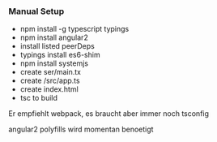 ### Manual Setup

- npm install -g typescript typings
- npm install angular2
- install listed peerDeps
- typings install es6-shim
- npm install systemjs
- create ser/main.tx
- create /src/app.ts
- create index.html
- tsc to build


Er empfiehlt webpack, es braucht aber immer noch tsconfig 

angular2 polyfills wird momentan benoetigt